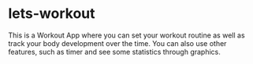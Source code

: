 # lets-workout
This is a Workout App where you can set your workout routine as well as track your body development over the time. You can also use other features, such as timer and see some statistics through graphics.
